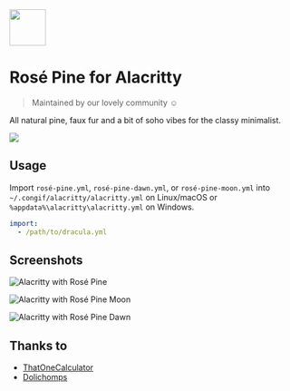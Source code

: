 <img src="https://github.com/rose-pine/rose-pine-theme/raw/main/assets/icon.png" width="64" />

# Rosé Pine for Alacritty

> Maintained by our lovely community ☺️

All natural pine, faux fur and a bit of soho vibes for the classy minimalist.

[![](https://img.shields.io/badge/Rosé%20Pine%20Theme-191724)](https://github.com/rose-pine/rose-pine-theme)

## Usage

Import `rosé-pine.yml`, `rosé-pine-dawn.yml`, or `rosé-pine-moon.yml` into `~/.congif/alacritty/alacritty.yml` on Linux/macOS or `%appdata%\alacritty\alacritty.yml` on Windows.

```yaml
import:
  - /path/to/dracula.yml
```



## Screenshots

![Alacritty with Rosé Pine](https://i.imgur.com/ySxFMnZ.jpg)

![Alacritty with Rosé Pine Moon](https://i.imgur.com/7wF4XCj.jpg)

![Alacritty with Rosé Pine Dawn](https://i.imgur.com/FcL2kHa.jpg)

## Thanks to 

- [ThatOneCalculator](https://github.com/thatonecalculator)
- [Dolichomps](https://github.com/Dolichomps)

